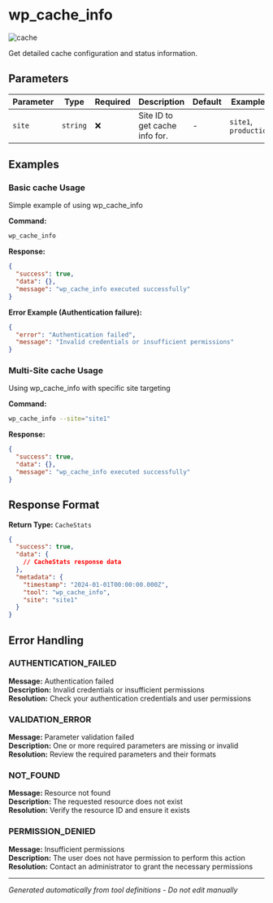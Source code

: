 # wp_cache_info

![cache](https://img.shields.io/badge/category-cache-grey)

Get detailed cache configuration and status information.

## Parameters

| Parameter | Type | Required | Description | Default | Examples |
|-----------|------|----------|-------------|---------|----------|
| `site` | `string` | ❌ | Site ID to get cache info for. | - | `site1`, `production` |

## Examples

### Basic cache Usage

Simple example of using wp_cache_info

**Command:**

```bash
wp_cache_info 
```

**Response:**

```json
{
  "success": true,
  "data": {},
  "message": "wp_cache_info executed successfully"
}
```

**Error Example (Authentication failure):**

```json
{
  "error": "Authentication failed",
  "message": "Invalid credentials or insufficient permissions"
}
```

### Multi-Site cache Usage

Using wp_cache_info with specific site targeting

**Command:**

```bash
wp_cache_info --site="site1"
```

**Response:**

```json
{
  "success": true,
  "data": {},
  "message": "wp_cache_info executed successfully"
}
```

## Response Format

**Return Type:** `CacheStats`

```json
{
  "success": true,
  "data": {
    // CacheStats response data
  },
  "metadata": {
    "timestamp": "2024-01-01T00:00:00.000Z",
    "tool": "wp_cache_info",
    "site": "site1"
  }
}
```

## Error Handling

### AUTHENTICATION_FAILED

**Message:** Authentication failed  
**Description:** Invalid credentials or insufficient permissions  
**Resolution:** Check your authentication credentials and user permissions

### VALIDATION_ERROR

**Message:** Parameter validation failed  
**Description:** One or more required parameters are missing or invalid  
**Resolution:** Review the required parameters and their formats

### NOT_FOUND

**Message:** Resource not found  
**Description:** The requested resource does not exist  
**Resolution:** Verify the resource ID and ensure it exists

### PERMISSION_DENIED

**Message:** Insufficient permissions  
**Description:** The user does not have permission to perform this action  
**Resolution:** Contact an administrator to grant the necessary permissions

---

*Generated automatically from tool definitions - Do not edit manually*
